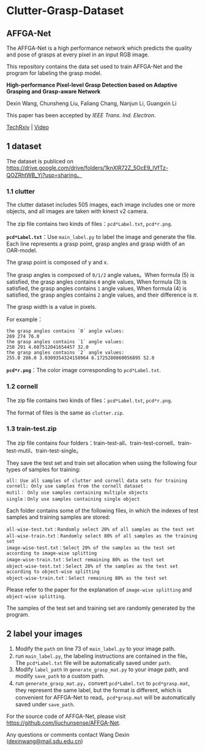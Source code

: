 # Clutter-Grasp-Dataset

## AFFGA-Net

The AFFGA-Net is a high performance network which predicts the quality and pose of grasps at every pixel in an input RGB image. 

This repository contains the data set used to train AFFGA-Net and the program for labeling the grasp model.



**High-performance Pixel-level Grasp Detection based on Adaptive Grasping and Grasp-aware Network**

Dexin Wang, Chunsheng Liu, Faliang Chang, Nanjun Li, Guangxin Li

This paper has been accepted by *IEEE Trans. Ind. Electron*.

[TechRxiv](https://www.techrxiv.org/articles/preprint/High-performance_Pixel-level_Grasp_Detection_based_on_Adaptive_Grasping_and_Grasp-aware_Network/14680455) | [Video](https://youtu.be/ccA1jkkbBJA)



## 1 dataset

The dataset is publiced on https://drive.google.com/drive/folders/1knXlR72Z_5OcE9_lVfTz-QOZRhtWB_Yj?usp=sharing。

### 1.1 clutter

The clutter dataset includes 505 images, each image includes one or more objects, and all images are taken with kinect v2 camera.

The zip file contains two kinds of files：`pcd*Label.txt`, `pcd*r.png`.

**`pcd*Label.txt`**：Use `main_label.py` to label the image and generate the file. Each line represents a grasp point, grasp angles and grasp width of an OAR-model.

The grasp point is composed of y and x.

The grasp angles is composed of `0/1/2` angle values。When formula (5) is satisfied, the grasp angles contains `0` angle values, When formula (3) is satisfied, the grasp angles contains `1` angle values, When formula (4) is satisfied, the grasp angles contains `2` angle values, and their difference is $\pi$.

The grasp width is a value in pixels.

For example：

```
the grasp angles contains `0` angle values:
269 274 76.0	
the grasp angles contains `1` angle values:
250 291 4.607512041654457 32.0
the grasp angles contains `2` angle values:
255.0 286.0 3.0309354324158964 6.1725280860056895 52.0
```

**`pcd*r.png`**：The color image corresponding to `pcd*Label.txt`.



### 1.2 cornell

The zip file contains two kinds of files：`pcd*Label.txt`, `pcd*r.png`.

The format of files is the same as `clutter.zip`.



### 1.3 train-test.zip

The zip file contains four folders：train-test-all、train-test-cornell、train-test-mutil、train-test-single。

They save the test set and train set allocation when using the following four types of samples for training:

```
all: Use all samples of clutter and cornell data sets for training
cornell: Only use samples from the cornell dataset
mutil： Only use samples containing multiple objects
single：Only use samples containing single object
```

Each folder contains some of the following files, in which the indexes of test samples and training samples are stored:

```
all-wise-test.txt：Randomly select 20% of all samples as the test set
all-wise-train.txt：Randomly select 80% of all samples as the training set
image-wise-test.txt：Select 20% of the samples as the test set according to image-wise splitting
image-wise-train.txt：Select remaining 80% as the test set
object-wise-test.txt：Select 20% of the samples as the test set according to object-wise splitting
object-wise-train.txt：Select remaining 80% as the test set
```

Please refer to the paper for the explanation of `image-wise splitting` and `object-wise splitting`.

The samples of the test set and training set are randomly generated by the program.



## 2 label your images

1. Modify the `path` on line 73 of `main_label.py` to your image path.
2. run `main_label.py`, the labeling instructions are contained in the file。The `pcd*Label.txt` file will be automatically saved under `path`.
3. Modify `label_path` in `generate_grasp_mat.py` to your image path, and modify `save_path` to a custom path.
4. run `generate_grasp_mat.py`，convert `pcd*Label.txt` to `pcd*grasp.mat`, they represent the same label, but the format is different, which is convenient for AFFGA-Net to read。`pcd*grasp.mat` will be automatically saved under `save_path`.

For the source code of AFFGA-Net, please visit https://github.com/liuchunsense/AFFGA-Net.

Any questions or comments contact Wang Dexin (dexinwang@mail.sdu.edu.cn)
